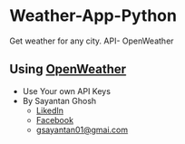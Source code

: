 # Weather-App-Python
Get weather for any city. API- OpenWeather 
## Using [OpenWeather](https://www.google.com)
* Use Your own API Keys
* By Sayantan Ghosh
  * [LikedIn](https://www.linkedin.com/in/sayantan-ghosh-41a55a159/)
  * [Facebook](https://www.facebook.com/gsayantan01)
  * gsayantan01@gmai.com 
 
